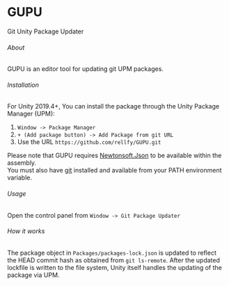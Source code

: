 # GUPU
Git Unity Package Updater
###### About
GUPU is an editor tool for updating git UPM packages.
###### Installation
For Unity 2019.4+, You can install the package through the Unity Package Manager (UPM):

1. `Window -> Package Manager`
2. `+ (Add package button) -> Add Package from git URL`
3. Use the URL `https://github.com/rellfy/GUPU.git`

Please note that GUPU requires [Newtonsoft.Json](https://www.newtonsoft.com/json) to be available within the assembly.  
You must also have [git](https://git-scm.com/) installed and available from your PATH environment variable.
###### Usage
Open the control panel from `Window -> Git Package Updater`
###### How it works
The package object in `Packages/packages-lock.json` is updated to reflect the HEAD commit hash as obtained from `git ls-remote`. After the updated lockfile is written to the file system, Unity itself handles the updating of the package via UPM.